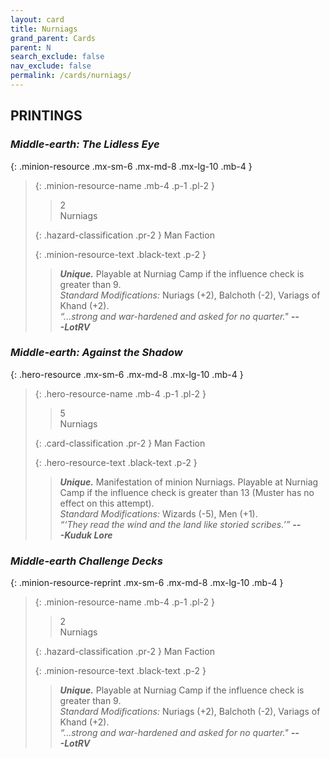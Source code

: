 ```yaml
---
layout: card
title: Nurniags
grand_parent: Cards
parent: N
search_exclude: false
nav_exclude: false
permalink: /cards/nurniags/
---
```


## PRINTINGS


### _Middle-earth: The Lidless Eye_

{: .minion-resource .mx-sm-6 .mx-md-8 .mx-lg-10 .mb-4 }
> {: .minion-resource-name .mb-4 .p-1 .pl-2 }
> > <div class="hazard-mp">2</div>
> > <div class="card-name">Nurniags</div>
>
> {: .hazard-classification .pr-2 }
> Man Faction
>
> {: .minion-resource-text .black-text .p-2 }
> > _**Unique.**_ Playable at Nurniag Camp if the influence check is greater than 9.  <br>_Standard Modifications:_ Nuriags (+2), Balchoth (-2), Variags of Khand (+2). <br>_“...strong and war-hardened and asked for no quarter."_ ***---&#65279;LotRV***  
> 

### _Middle-earth: Against the Shadow_

{: .hero-resource .mx-sm-6 .mx-md-8 .mx-lg-10 .mb-4 }
> {: .hero-resource-name .mb-4 .p-1 .pl-2 }
> > <div class="card-mp">5</div>
> > <div class="card-name">Nurniags</div>
>
> {: .card-classification .pr-2 }
> Man Faction
>
> {: .hero-resource-text .black-text .p-2 }
> > _**Unique.**_ Manifestation of minion Nurniags. Playable at Nurniag Camp if the influence check is greater than 13 (Muster has no effect on this attempt). <br>_Standard Modifications:_ Wizards (-5), Men (+1). <br>_“‘They read the wind and the land like storied scribes.’”_ ***---&#65279;Kuduk Lore*** 
> 

### _Middle-earth Challenge Decks_

{: .minion-resource-reprint .mx-sm-6 .mx-md-8 .mx-lg-10 .mb-4 }
> {: .minion-resource-name .mb-4 .p-1 .pl-2 }
> > <div class="hazard-mp">2</div>
> > <div class="card-name">Nurniags</div>
>
> {: .hazard-classification .pr-2 }
> Man Faction
>
> {: .minion-resource-text .black-text .p-2 }
> > _**Unique.**_ Playable at Nurniag Camp if the influence check is greater than 9.  <br>_Standard Modifications:_ Nuriags (+2), Balchoth (-2), Variags of Khand (+2). <br>_“...strong and war-hardened and asked for no quarter."_ ***---&#65279;LotRV***  
> 
